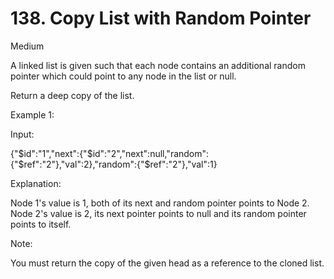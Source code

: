 # 138. Copy List with Random Pointer

Medium


A linked list is given such that each node contains an additional random pointer which could point to any node in the list or null.

Return a deep copy of the list.

 

Example 1:



Input:

{"$id":"1","next":{"$id":"2","next":null,"random":{"$ref":"2"},"val":2},"random":{"$ref":"2"},"val":1}

Explanation:

Node 1's value is 1, both of its next and random pointer points to Node 2.
Node 2's value is 2, its next pointer points to null and its random pointer points to itself.
 

Note:

You must return the copy of the given head as a reference to the cloned list.
